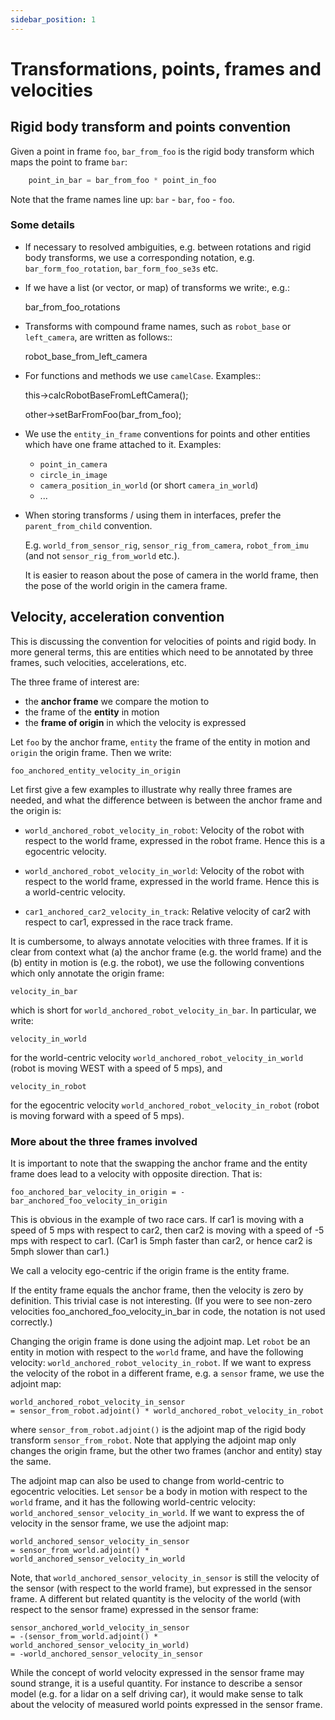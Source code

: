```yaml
---
sidebar_position: 1
---
```


# Transformations, points, frames and velocities


## Rigid body transform and points convention

Given a point in frame ``foo``, ``bar_from_foo`` is the rigid body
transform which maps the point to frame ``bar``:

```cpp
    point_in_bar = bar_from_foo * point_in_foo
```

Note that the frame names line up: ``bar`` - ``bar``, ``foo`` - ``foo``.

### Some details

 - If necessary to resolved ambiguities, e.g. between rotations and rigid
   body transforms, we use a corresponding notation, e.g.
   ``bar_form_foo_rotation``, ``bar_form_foo_se3s`` etc.

 - If we have a list (or vector, or map) of transforms we write:, e.g.:

      bar_from_foo_rotations

 - Transforms with compound frame names, such as ``robot_base`` or
   ``left_camera``, are written as follows::

      robot_base_from_left_camera

 - For functions and methods we use ``camelCase``. Examples::

      this->calcRobotBaseFromLeftCamera();

      other->setBarFromFoo(bar_from_foo);

 - We use the ``entity_in_frame`` conventions for points and other entities
   which have one frame attached to it. Examples:

   * ``point_in_camera``
   * ``circle_in_image``
   * ``camera_position_in_world`` (or short ``camera_in_world``)
   * ...

  - When storing transforms / using them in interfaces, prefer the
    ``parent_from_child`` convention.

    E.g. ``world_from_sensor_rig``, ``sensor_rig_from_camera``,
    ``robot_from_imu`` (and not ``sensor_rig_from_world`` etc.).

    It is easier to reason about the pose of camera in the world frame, then
    the pose of the world origin in the camera frame.

## Velocity, acceleration convention

This is discussing the convention for velocities of points and rigid body. In
more general terms, this are entities which need to be annotated by three
frames, such velocities, accelerations, etc.

The three frame of interest are:
  - the **anchor frame** we compare the motion to
  - the frame of the **entity** in motion
  - the **frame of origin** in which the velocity is expressed


Let ``foo`` by the anchor frame, ``entity`` the frame of the entity in motion
and ``origin`` the origin frame.
Then we write:

```
foo_anchored_entity_velocity_in_origin
```

Let first give a few examples to illustrate why really three frames are needed,
and what the difference between is between the anchor frame and the origin is:


- ``world_anchored_robot_velocity_in_robot``: Velocity of the robot with respect
  to the world frame, expressed in the robot frame. Hence this is a egocentric
  velocity.

- ``world_anchored_robot_velocity_in_world``: Velocity of the robot with respect
  to the world frame, expressed in the world frame. Hence this is a world-centric
  velocity.

- ``car1_anchored_car2_velocity_in_track``: Relative velocity of car2 with
  respect to car1, expressed in the race track frame.

It is cumbersome, to always annotate velocities with three frames. If it is
clear from context what
  (a) the anchor frame (e.g. the world frame) and the
  (b) entity in motion is (e.g. the robot),
we use the following conventions which only annotate the origin frame:

```
velocity_in_bar
```

which is short for ``world_anchored_robot_velocity_in_bar``. In particular,
we write:

```
velocity_in_world
```

for the world-centric velocity ``world_anchored_robot_velocity_in_world ``
(robot is moving WEST with a speed of 5 mps), and

```
velocity_in_robot
```

for the egocentric velocity ``world_anchored_robot_velocity_in_robot`` (robot is
moving forward with a speed of 5 mps).


### More about the three frames involved

It is important to note that the swapping the anchor frame and the entity frame
does lead to a velocity with opposite direction. That is:

```
foo_anchored_bar_velocity_in_origin = -bar_anchored_foo_velocity_in_origin
```

This is obvious in the example of two race cars. If car1 is moving with a speed
of 5 mps with respect to car2, then car2 is moving with a speed of -5 mps with
respect to car1. (Car1 is 5mph faster than car2, or hence car2 is 5mph slower
than car1.)

We call a velocity ego-centric if the origin frame is the entity frame.

If the entity frame equals the anchor frame, then the velocity is zero by
definition. This trivial case is not interesting. (If you were to see non-zero
velocities foo_anchored_foo_velocity_in_bar in code, the notation is not used
correctly.)

Changing the origin frame is done using the adjoint map. Let ``robot`` be an entity
in motion with respect to the ``world`` frame, and have the following velocity:
``world_anchored_robot_velocity_in_robot``.  If we want to express the velocity
of the robot in a different frame, e.g. a ``sensor`` frame, we use the adjoint map:

```
world_anchored_robot_velocity_in_sensor
= sensor_from_robot.adjoint() * world_anchored_robot_velocity_in_robot
```

where ``sensor_from_robot.adjoint()`` is the adjoint map of the rigid body transform
``sensor_from_robot``. Note that applying the adjoint map only changes the
origin frame, but the other two frames (anchor and entity) stay the same.

The adjoint map can also be used to change from world-centric to egocentric
velocities. Let ``sensor`` be a body in motion with respect to the ``world``
frame, and it has the following world-centric velocity:
``world_anchored_sensor_velocity_in_world``.  If we want to express
the of velocity in the sensor frame, we use the adjoint map:

```
world_anchored_sensor_velocity_in_sensor
= sensor_from_world.adjoint() * world_anchored_sensor_velocity_in_world
```

Note, that ``world_anchored_sensor_velocity_in_sensor`` is still the velocity of
the sensor (with respect to the world frame), but expressed in the sensor frame.
A different but related quantity is the velocity of the world (with respect to
the sensor frame) expressed in the sensor frame:

```
sensor_anchored_world_velocity_in_sensor
= -(sensor_from_world.adjoint() * world_anchored_sensor_velocity_in_world)
= -world_anchored_sensor_velocity_in_sensor

```

While the concept of world velocity expressed in the sensor frame may sound
strange, it is a useful quantity. For instance to describe a sensor model (e.g.
for a lidar on a self driving car), it would make sense to talk about the
velocity of measured world points expressed in the sensor frame.
